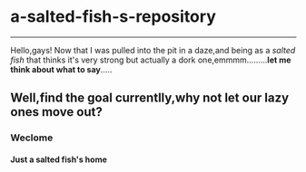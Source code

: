 # a-salted-fish-s-repository
-------------------------
Hello,gays!
Now that I was pulled into the pit in a daze,and being as a *salted fish* that thinks it's very strong but actually a dork one,emmmm.........**let me think about what to say**.....

## Well,find the goal currentlly,why not let our lazy ones move out?
### Weclome
#### Just a salted fish's home
